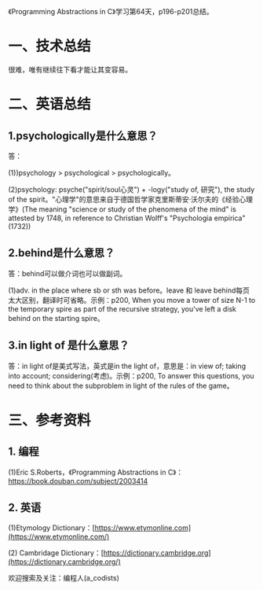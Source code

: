 《Programming Abstractions in C》学习第64天，p196-p201总结。

# 一、技术总结

很难，唯有继续往下看才能让其变容易。

# 二、英语总结

##  1.psychologically是什么意思？

答：

(1))psychology > psychological > psychologically。

(2)psychology: psyche("spirit/soul心灵") + -logy("study of, 研究"), the study of the spirit。"心理学"的意思来自于德国哲学家克里斯蒂安·沃尔夫的《经验心理学》(The meaning "science or study of the phenomena of the mind" is attested by 1748, in reference to Christian Wolff's "Psychologia empirica" (1732))

## 2.behind是什么意思？

答：behind可以做介词也可以做副词。

(1)adv. in the place where sb or sth was before。leave 和 leave behind每页太大区别，翻译时可省略。示例：p200, When you move a tower of size N-1 to the temporary spire as part of the recursive strategy, you've left a disk behind on the starting spire。

## 3.in light of 是什么意思？

答：in light of是美式写法，英式是in the light of，意思是：in view of; taking into account; considering(考虑)。示例：p200, To answer this questions, you need to think about the subproblem in light of the rules of the game。

# 三、参考资料

## 1. 编程

(1)Eric S.Roberts，《Programming Abstractions in C》：https://book.douban.com/subject/2003414

## 2. 英语

(1)Etymology Dictionary：[https://www.etymonline.com](https://www.etymonline.com/)

(2) Cambridage Dictionary：[https://dictionary.cambridge.org](https://dictionary.cambridge.org/)


欢迎搜索及关注：编程人(a_codists)